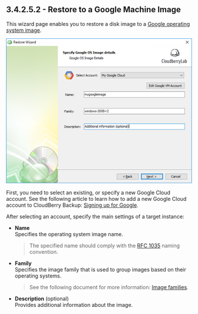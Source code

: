 ## 3.4.2.5.2 - Restore to a Google Machine Image

This wizard page enables you to restore a disk image to a [Google operating system image](https://cloud.google.com/compute/docs/images).

![](/assets/restore-image-google-image.png)

First, you need to select an existing, or specify a new Google Cloud account. See the following article to learn how to add a new Google Cloud account to CloudBerry Backup: [Signing up for Google](https://help.cloudberrylab.com/cloudberry-backup/signing-up-for-the-cloud/google-cloud/signing-up-for-google).

After selecting an account, specify the main settings of a target instance:

* **Name**  
  Specifies the operating system image name.

  > The specified name should comply with the [RFC 1035](https://www.ietf.org/rfc/rfc1035.txt) naming convention.

* **Family**  
  Specifies the image family that is used to group images based on their operating systems.

  > See the following document for more information: [Image families](https://cloud.google.com/compute/docs/images#image_families).

* **Description** \(optional\)  
  Provides additional information about the image.



